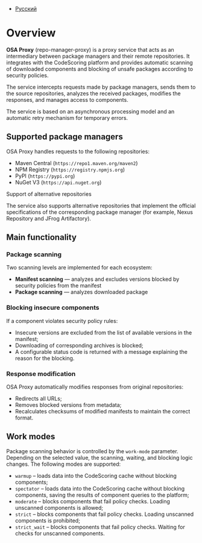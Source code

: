 - [Русский](../../osa-proxy/)

# Overview

**OSA Proxy** (repo-manager-proxy) is a proxy service that acts as an intermediary between package managers and their remote repositories. It integrates with the CodeScoring platform and provides automatic scanning of downloaded components and blocking of unsafe packages according to security policies.

The service intercepts requests made by package managers, sends them to the source repositories, analyzes the received packages, modifies the responses, and manages access to components.

The service is based on an asynchronous processing model and an automatic retry mechanism for temporary errors.

## Supported package managers

OSA Proxy handles requests to the following repositories:

- Maven Central (`https://repo1.maven.org/maven2`)
- NPM Registry (`https://registry.npmjs.org`)
- PyPI (`https://pypi.org`)
- NuGet V3 (`https://api.nuget.org`)

Support of alternative repositories

The service also supports alternative repositories that implement the official specifications of the corresponding package manager (for example, Nexus Repository and JFrog Artifactory).

## Main functionality

### Package scanning

Two scanning levels are implemented for each ecosystem:

- **Manifest scanning** — analyzes and excludes versions blocked by security policies from the manifest
- **Package scanning** — analyzes downloaded package

### Blocking insecure components

If a component violates security policy rules:

- Insecure versions are excluded from the list of available versions in the manifest;
- Downloading of corresponding archives is blocked;
- A configurable status code is returned with a message explaining the reason for the blocking.

### Response modification

OSA Proxy automatically modifies responses from original repositories:

- Redirects all URLs;
- Removes blocked versions from metadata;
- Recalculates checksums of modified manifests to maintain the correct format.

## Work modes

Package scanning behavior is controlled by the `work-mode` parameter. Depending on the selected value, the scanning, waiting, and blocking logic changes. The following modes are supported:

- `warmup` – loads data into the CodeScoring cache without blocking components;
- `spectator` – loads data into the CodeScoring cache without blocking components, saving the results of component queries to the platform;
- `moderate` – blocks components that fail policy checks. Loading unscanned components is allowed;
- `strict` – blocks components that fail policy checks. Loading unscanned components is prohibited;
- `strict_wait` – blocks components that fail policy checks. Waiting for checks for unscanned components.
